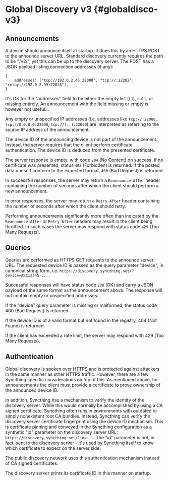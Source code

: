 Global Discovery v3 {#globaldisco-v3}
===================

Announcements
-------------

A device should announce itself at startup. It does this by an HTTPS
POST to the announce server URL. Standard discovery currently requires
the path to be \"/v2/\", yet this can be up to the discovery server. The
POST has a JSON payload listing connection addresses (if any):

    {
        addresses: ["tcp://192.0.2.45:22000", "tcp://:22202", "relay://192.0.2.99:22028"],
    }

It\'s OK for the \"addresses\" field to be either the empty list (`[]`),
`null`, or missing entirely. An announcement with the field missing or
empty is however not useful\...

Any empty or unspecified IP addresses (i.e. addresses like
`tcp://:22000`, `tcp://0.0.0.0:22000`, `tcp://[::]:22000`) are
interpreted as referring to the source IP address of the announcement.

The device ID of the announcing device is not part of the announcement.
Instead, the server requires that the client perform certificate
authentication. The device ID is deduced from the presented certificate.

The server response is empty, with code `204` (No Content) on success.
If no certificate was presented, status `403` (Forbidden) is returned.
If the posted data doesn\'t conform to the expected format, `400` (Bad
Request) is returned.

In successful responses, the server may return a `Reannounce-After`
header containing the number of seconds after which the client should
perform a new announcement.

In error responses, the server may return a `Retry-After` header
containing the number of seconds after which the client should retry.

Performing announcements significantly more often than indicated by the
`Reannounce-After` or `Retry-After` headers may result in the client
being throttled. In such cases the server may respond with status code
`429` (Too Many Requests).

Queries
-------

Queries are performed as HTTPS GET requests to the announce server URL.
The requested device ID is passed as the query parameter \"device\", in
canonical string form, i.e.
`https://discovery.syncthing.net/?device=ABC12345-....`

Successful responses will have status code `200` (OK) and carry a JSON
payload of the same format as the announcement above. The response will
not contain empty or unspecified addresses.

If the \"device\" query parameter is missing or malformed, the status
code 400 (Bad Request) is returned.

If the device ID is of a valid format but not found in the registry, 404
(Not Found) is returned.

If the client has exceeded a rate limit, the server may respond with 429
(Too Many Requests).

Authentication
--------------

Global discovery is spoken over HTTPS and is protected against attackers
in the same manner as other HTTPS traffic. However, there are a few
Syncthing specific considerations on top of this. As mentioned above,
for announcements the client must provide a certificate to prove
ownership of the announced device ID.

In addition, Syncthing has a mechanism to verify the identity of the
discovery server. While this would normally be accomplished by using a
CA signed certificate, Syncthing often runs in environments with
outdated or simply nonexistent root CA bundles. Instead, Syncthing can
verify the discovery server certificate fingerprint using the device ID
mechanism. This is certificate pinning and conveyed in the Syncthing
configuration as a synthetic \"id\" parameter on the discovery server
URL: `https://discovery.syncthing.net/?id=...`. The \"id\" parameter is
not, in fact, sent to the discovery server - it\'s used by Syncthing
itself to know which certificate to expect on the server side.

The public discovery network uses this authentication mechanism instead
of CA signed certificates.

The discovery server prints its certificate ID in this manner on
startup.
